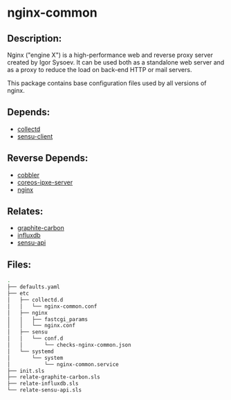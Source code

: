 # nginx-common

## Description:

Nginx ("engine X") is a high-performance web and reverse proxy server created by Igor Sysoev. It can be used both as a standalone web server and as a proxy to reduce the load on back-end HTTP or mail servers.

This package contains base configuration files used by all versions of nginx.

## Depends:

  -  [collectd](/salt/collectd)
  -  [sensu-client](/salt/sensu-client)

## Reverse Depends:

  -  [cobbler](/salt/cobbler)
  -  [coreos-ipxe-server](/salt/coreos-ipxe-server)
  -  [nginx](/salt/nginx)

## Relates:

  -  [graphite-carbon](/salt/graphite-carbon)
  -  [influxdb](/salt/influxdb)
  -  [sensu-api](/salt/sensu-api)

## Files:

```bash
.
├── defaults.yaml
├── etc
│   ├── collectd.d
│   │   └── nginx-common.conf
│   ├── nginx
│   │   ├── fastcgi_params
│   │   └── nginx.conf
│   ├── sensu
│   │   └── conf.d
│   │       └── checks-nginx-common.json
│   └── systemd
│       └── system
│           └── nginx-common.service
├── init.sls
├── relate-graphite-carbon.sls
├── relate-influxdb.sls
└── relate-sensu-api.sls
```
